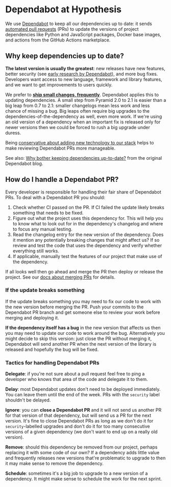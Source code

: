 Dependabot at Hypothesis
========================

We use [Dependabot](https://github.com/dependabot) to keep all our dependencies
up to date: it sends [automated pull requests][1] (PRs) to update the versions
of project dependencies like Python and JavaScript packages, Docker base
images, and actions from the GitHub Actions marketplace.

Why keep dependencies up to date?
---------------------------------

**The latest version is usually the greatest**:
new releases have new features, better security
(see [early research by Dependabot](https://web.archive.org/web/20190523170608/https://dependabot.com/blog/the-latest-dependency-version-is-probably-the-most-secure/)),
and more bug fixes. Developers want access to new language, framework and
library features, and we want to get improvements to users quickly.

We prefer to [**ship small changes, frequently**](https://hyp.is/I3ILSBf3Ee2PtgdQobKl1A/web.hypothes.is/jobs/engineering-values/).
Dependabot applies this to updating dependencies.
A small step from Pyramid 2.0 to 2.1 is easier than a big leap from 0.7 to
2.1: smaller changelogs mean less work and less chance of missing a bug.
Big leaps often require big upgrades to the dependencies-of-the-dependency as
well, even more work. If we're using an old version of a dependency when an
important fix is released only for newer versions then we could be forced to
rush a big upgrade under duress.

Being [conservative about adding new technology to our stack](dependencies.md)
helps to make reviewing Dependabot PRs more manageable.

See also: [Why bother keeping dependencies up-to-date?](https://web.archive.org/web/20190523170606/https://dependabot.com/blog/why-bother/)
from the original Dependabot blog.

How do I handle a Dependabot PR?
--------------------------------

Every developer is responsible for handling their fair share of Dependabot PRs.
To deal with a Dependabot PR you should:

1. Check whether CI passed on the PR.
   If CI failed the update likely breaks something that needs to be fixed.
2. Figure out what the project uses this dependency for.
   This will help you to know what to look out for in the dependency's
   changelog and where to focus any manual testing.
3. Read the changelog entry for the new version of the dependency.
   Does it mention any potentially breaking changes that might affect us? If so
   review and test the code that uses the dependency and verify whether
   everything still works.
4. If applicable, manually test the features of our project that make use of
   the dependency.

If all looks well then go ahead and merge the PR then deploy or release the
project. See our [docs about merging PRs](merging.md) for details.

### If the update breaks something

If the update breaks something you may need to fix our code to work with the
new version before merging the PR. Push your commits to the Dependabot PR
branch and get someone else to review your work before merging and deploying it.

**If the dependency itself has a bug** in the new version that affects us then
you may need to update our code to work around the bug. Alternatively you might
decide to skip this version: just close the PR without merging it, Dependabot
will send another PR when the next version of the library is released and
hopefully the bug will be fixed.

### Tactics for handling Dependabot PRs

**Delegate**: if you're not sure about a pull request feel free to ping a
developer who knows that area of the code and delegate it to them.

**Delay**: most Dependabot updates don't need to be deployed immediately. You
can leave them until the end of the week.  PRs with the `security` label
shouldn't be delayed.

**Ignore**: you can **close a Dependabot PR** and it will not send us another
PR for that version of that dependency, but will send us a PR for the next
version.  It's fine to close Dependabot PRs as long as we don't do it for
`security`-labelled upgrades and don't do it for too many consecutive versions
of a given dependency (we don't want to end up on a really old version).

**Remove**: should this dependency be removed from our project, perhaps
replacing it with some code of our own? If a dependency adds little value and
frequently releases new versions that're problematic to upgrade to then it may
make sense to remove the dependency.

**Schedule**: sometimes it's a big job to upgrade to a new version of a
dependency. It might make sense to schedule the work for the next sprint.

[1]: https://github.com/pulls?q=org%3Ahypothesis+is%3Aopen+is%3Apr+sort%3Acreated+label%3Adependencies+ "All open pull requests labelled 'dependencies'"
